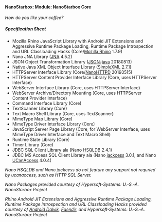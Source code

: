 #### NanoStarbox: Module: NanoStarbox Core

*How do you like your coffee?*

##### Specification Sheet

* Mozilla Rhino JavaScript Library with Android JIT Extensions and 
Aggressive Runtime Package Loading, Runtime Package Introspection and URL Classloading Hacks (Core/[Mozilla Rhino](https://github.com/mozilla/rhino) 1.7.9)
* Nano JNA Library ([JNA](https://github.com/java-native-access/jna) 4.5.2)
* JSON Object Transformation Library ([JSON-java](https://github.com/stleary/JSON-java) 20180813)
* Native Java XML Object Interface Library ([SimpleXML](http://simple.sourceforge.net/) 2.7.1)
* HTTPServer Interface Library (Core/[NanoHTTPD](https://github.com/NanoHttpd/nanohttpd) 20190515)
* HTTPServer Content Provider Interface Library (Core, uses HTTPServer Interface)
* WebServer Interface Library (Core, uses HTTPServer Interface)
* WebServer Archive/Directory Mounting (Core, uses HTTPServer Content Provider Interface)
* Command Interface Library (Core)
* TextScanner Library (Core)
* Text Macro Shell Library (Core, uses TextScanner)
* MimeType Map Library (Core)
* MimeType Driver Interface Library (Core)
* JavaScript Server Page Library (Core, for WebServer Interface, uses MimeType Driver Interface and Text Macro Shell)
* Runtime State Library (Core)
* Timer Library (Core)
* JDBC SQL Client Library ala (Nano [HSQLDB](http://hsqldb.org/) 2.4.1)
* JDBC MS Access SQL Client Library ala (Nano [jackcess](https://jackcess.sourceforge.io/) 3.0.1, and Nano [UCanAccess](http://ucanaccess.sourceforge.net/site.html#home) 4.0.4)

*Nano HSQLDB and Nano jackcess do not feature any support not requried by ucanaccess, such as HTTP SQL Server.*

*Nano Packages provided courtesy of Hypersoft-Systems: U.-S.-A. NanoStarbox Project*

*Rhino Android JIT Extensions and Aggressive Runtime Package Loading, Runtime Package Introspection and URL Classloading Hacks provided courtesy of [Android Dalvik](https://source.android.com/devices/tech/dalvik), [Faendir](https://www.faendir.com/wordpress/), and Hypersoft-Systems: U.-S.-A. NanoStarbox Project*